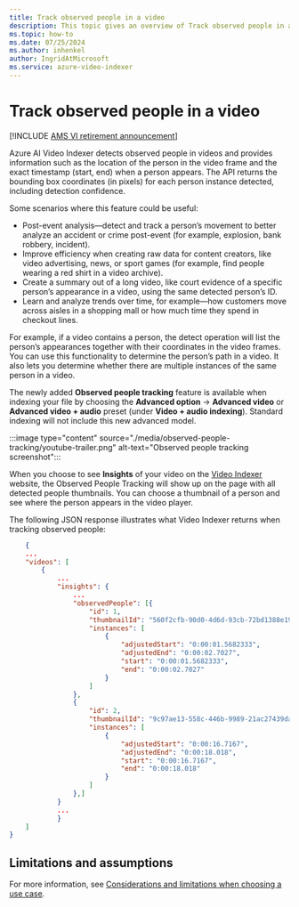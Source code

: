 ```yaml
---
title: Track observed people in a video
description: This topic gives an overview of Track observed people in a video concept.
ms.topic: how-to
ms.date: 07/25/2024
ms.author: inhenkel
author: IngridAtMicrosoft
ms.service: azure-video-indexer
---
```


# Track observed people in a video

[!INCLUDE [AMS VI retirement announcement](./includes/important-ams-retirement-abbreviated.md)]

Azure AI Video Indexer detects observed people in videos and provides information such as the location of the person in the video frame and the exact timestamp (start, end) when a person appears. The API returns the bounding box coordinates (in pixels) for each person instance detected, including detection confidence.  
 
Some scenarios where this feature could be useful:

* Post-event analysis—detect and track a person’s movement to better analyze an accident or crime post-event (for example, explosion, bank robbery, incident).  
* Improve efficiency when creating raw data for content creators, like video advertising, news, or sport games (for example, find people wearing a red shirt in a video archive).
* Create a summary out of a long video, like court evidence of a specific person’s appearance in a video, using the same detected person’s ID.
* Learn and analyze trends over time, for example—how customers move across aisles in a shopping mall or how much time they spend in checkout lines.

For example, if a video contains a person, the detect operation will list the person’s appearances together with their coordinates in the video frames. You can use this functionality to determine the person’s path in a video. It also lets you determine whether there are multiple instances of the same person in a video.

The newly added **Observed people tracking** feature is available when indexing your file by choosing the **Advanced option** -> **Advanced video** or **Advanced video + audio** preset (under **Video + audio indexing**). Standard indexing will not include this new advanced model. 

:::image type="content" source="./media/observed-people-tracking/youtube-trailer.png" alt-text="Observed people tracking screenshot":::  
 
When you choose to see **Insights** of your video on the [Video Indexer](https://www.videoindexer.ai/account/login) website, the Observed People Tracking will show up on the page with all detected people thumbnails. You can choose a thumbnail of a person and see where the person appears in the video player. 

The following JSON response illustrates what Video Indexer returns when tracking observed people: 

```json
    {
    ...
    "videos": [
        {
            ...
            "insights": {
                ...
                "observedPeople": [{
                    "id": 1,
                    "thumbnailId": "560f2cfb-90d0-4d6d-93cb-72bd1388e19d",
                    "instances": [
                        {
                            "adjustedStart": "0:00:01.5682333",
                            "adjustedEnd": "0:00:02.7027",
                            "start": "0:00:01.5682333",
                            "end": "0:00:02.7027"
                        }
                    ]
                },
                {
                    "id": 2,
                    "thumbnailId": "9c97ae13-558c-446b-9989-21ac27439da0",
                    "instances": [
                        {
                            "adjustedStart": "0:00:16.7167",
                            "adjustedEnd": "0:00:18.018",
                            "start": "0:00:16.7167",
                            "end": "0:00:18.018"
                        }
                    ]
                },]
            }
            ...
            }
    ]
}
```

## Limitations and assumptions 

For more information, see [Considerations and limitations when choosing a use case](observed-matched-people.md#considerations-and-limitations-when-choosing-a-use-case).
